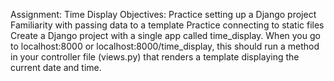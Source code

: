 Assignment: Time Display
Objectives:
Practice setting up a Django project
Familiarity with passing data to a template
Practice connecting to static files
Create a Django project with a single app called time_display. When you go to localhost:8000 or localhost:8000/time_display, this should run a method in your controller file (views.py) that renders a template displaying the current date and time.